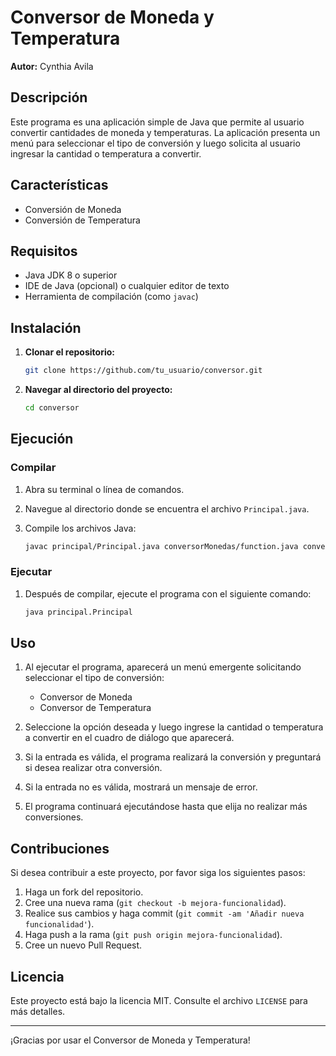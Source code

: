 # Conversor de Moneda y Temperatura

**Autor:** Cynthia Avila

## Descripción

Este programa es una aplicación simple de Java que permite al usuario convertir cantidades de moneda y temperaturas. La aplicación presenta un menú para seleccionar el tipo de conversión y luego solicita al usuario ingresar la cantidad o temperatura a convertir.

## Características

- Conversión de Moneda
- Conversión de Temperatura

## Requisitos

- Java JDK 8 o superior
- IDE de Java (opcional) o cualquier editor de texto
- Herramienta de compilación (como `javac`)

## Instalación

1. **Clonar el repositorio:**

    ```bash
    git clone https://github.com/tu_usuario/conversor.git
    ```

2. **Navegar al directorio del proyecto:**

    ```bash
    cd conversor
    ```

## Ejecución

### Compilar

1. Abra su terminal o línea de comandos.
2. Navegue al directorio donde se encuentra el archivo `Principal.java`.
3. Compile los archivos Java:

    ```bash
    javac principal/Principal.java conversorMonedas/function.java conversorTemperatura/functionTemperatura.java
    ```

### Ejecutar

1. Después de compilar, ejecute el programa con el siguiente comando:

    ```bash
    java principal.Principal
    ```

## Uso

1. Al ejecutar el programa, aparecerá un menú emergente solicitando seleccionar el tipo de conversión:
    - Conversor de Moneda
    - Conversor de Temperatura

2. Seleccione la opción deseada y luego ingrese la cantidad o temperatura a convertir en el cuadro de diálogo que aparecerá.

3. Si la entrada es válida, el programa realizará la conversión y preguntará si desea realizar otra conversión.

4. Si la entrada no es válida, mostrará un mensaje de error.

5. El programa continuará ejecutándose hasta que elija no realizar más conversiones.

## Contribuciones

Si desea contribuir a este proyecto, por favor siga los siguientes pasos:

1. Haga un fork del repositorio.
2. Cree una nueva rama (`git checkout -b mejora-funcionalidad`).
3. Realice sus cambios y haga commit (`git commit -am 'Añadir nueva funcionalidad'`).
4. Haga push a la rama (`git push origin mejora-funcionalidad`).
5. Cree un nuevo Pull Request.

## Licencia

Este proyecto está bajo la licencia MIT. Consulte el archivo `LICENSE` para más detalles.

---

¡Gracias por usar el Conversor de Moneda y Temperatura!
